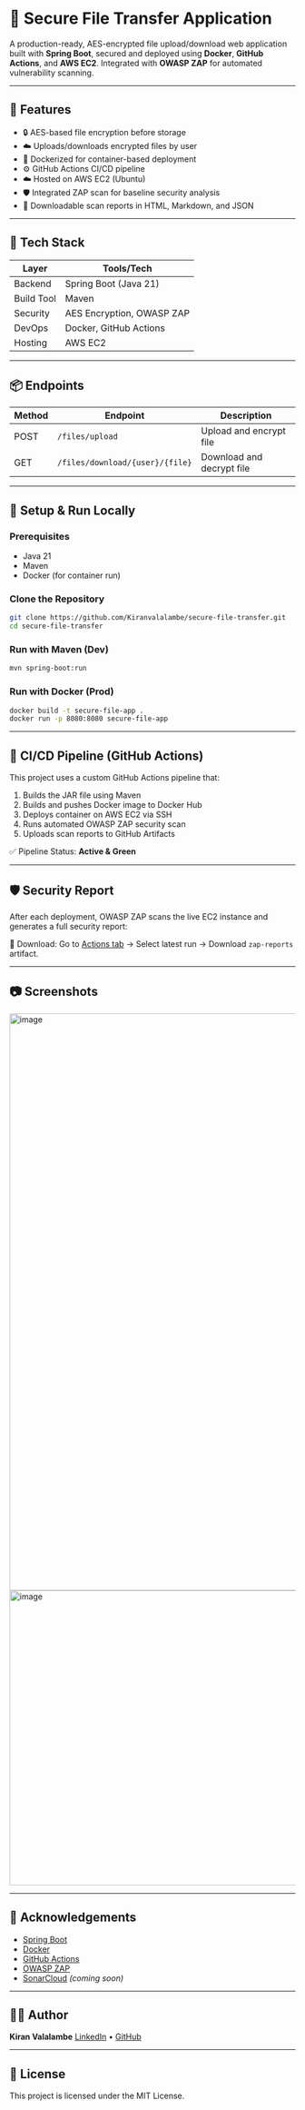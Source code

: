# 🔐 Secure File Transfer Application

A production-ready, AES-encrypted file upload/download web application built with **Spring Boot**, secured and deployed using **Docker**, **GitHub Actions**, and **AWS EC2**. Integrated with **OWASP ZAP** for automated vulnerability scanning.

---

## 🚀 Features

* 🔒 AES-based file encryption before storage
* ☁️ Uploads/downloads encrypted files by user
* 🐳 Dockerized for container-based deployment
* ⚙️ GitHub Actions CI/CD pipeline
* ☁️ Hosted on AWS EC2 (Ubuntu)
* 🛡️ Integrated ZAP scan for baseline security analysis
* 📄 Downloadable scan reports in HTML, Markdown, and JSON

---

## 🧠 Tech Stack

| Layer      | Tools/Tech                |
| ---------- | ------------------------- |
| Backend    | Spring Boot (Java 21)     |
| Build Tool | Maven                     |
| Security   | AES Encryption, OWASP ZAP |
| DevOps     | Docker, GitHub Actions    |
| Hosting    | AWS EC2                   |

---

## 📦 Endpoints

| Method | Endpoint                        | Description               |
| ------ | ------------------------------- | ------------------------- |
| POST   | `/files/upload`                 | Upload and encrypt file   |
| GET    | `/files/download/{user}/{file}` | Download and decrypt file |

---

## 🔧 Setup & Run Locally

### Prerequisites

* Java 21
* Maven
* Docker (for container run)

### Clone the Repository

```bash
git clone https://github.com/Kiranvalalambe/secure-file-transfer.git
cd secure-file-transfer
```

### Run with Maven (Dev)

```bash
mvn spring-boot:run
```

### Run with Docker (Prod)

```bash
docker build -t secure-file-app .
docker run -p 8080:8080 secure-file-app
```

---

## 🚀 CI/CD Pipeline (GitHub Actions)

This project uses a custom GitHub Actions pipeline that:

1. Builds the JAR file using Maven
2. Builds and pushes Docker image to Docker Hub
3. Deploys container on AWS EC2 via SSH
4. Runs automated OWASP ZAP security scan
5. Uploads scan reports to GitHub Artifacts

✅ Pipeline Status: **Active & Green**

---

## 🛡️ Security Report

After each deployment, OWASP ZAP scans the live EC2 instance and generates a full security report:

📌 Download: Go to [Actions tab](https://github.com/Kiranvalalambe/secure-file-transfer/actions) → Select latest run → Download `zap-reports` artifact.

---

## 📷 Screenshots
<img width="1919" height="1016" alt="image" src="https://github.com/user-attachments/assets/e87cf0d3-eba5-4e85-aa77-2f6fcd5f01e9" />
<img width="951" height="519" alt="image" src="https://github.com/user-attachments/assets/9c08c909-9327-4df5-83cd-ab52f5201331" />


---

## 🙌 Acknowledgements

* [Spring Boot](https://spring.io/projects/spring-boot)
* [Docker](https://www.docker.com/)
* [GitHub Actions](https://github.com/features/actions)
* [OWASP ZAP](https://owasp.org/www-project-zap/)
* [SonarCloud](https://sonarcloud.io/) *(coming soon)*

---

## 🧑‍💻 Author

**Kiran Valalambe**
[LinkedIn](https://linkedin.com/in/kiran-v-15131323b/) • [GitHub](https://github.com/Kiranvalalambe)

---

## 📃 License

This project is licensed under the MIT License.
